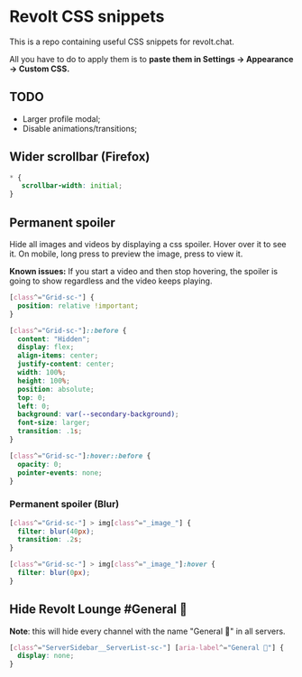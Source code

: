 # Revolt CSS snippets
This is a repo containing useful CSS snippets for revolt.chat.

All you have to do to apply them is to **paste them in Settings -> Appearance -> Custom CSS.**

## TODO
- Larger profile modal;
- Disable animations/transitions;

## Wider scrollbar (Firefox)
```css
* {
   scrollbar-width: initial;
}
```

## Permanent spoiler 
Hide all images and videos by displaying a css spoiler. Hover over it to see it.
On mobile, long press to preview the image, press to view it.

**Known issues:** If you start a video and then stop hovering, the spoiler is going to show regardless and the video keeps playing. 

```css
[class^="Grid-sc-"] {
  position: relative !important;
}

[class^="Grid-sc-"]::before {
  content: "Hidden";
  display: flex;
  align-items: center;
  justify-content: center;
  width: 100%;
  height: 100%;
  position: absolute;
  top: 0;
  left: 0;
  background: var(--secondary-background);
  font-size: larger;
  transition: .1s;
}

[class^="Grid-sc-"]:hover::before {
  opacity: 0;
  pointer-events: none;
}
```

### Permanent spoiler (Blur)

```css
[class^="Grid-sc-"] > img[class^="_image_"] {
  filter: blur(40px);
  transition: .2s;
}

[class^="Grid-sc-"] > img[class^="_image_"]:hover {
  filter: blur(0px);
}
```
## Hide Revolt Lounge #General 🤨
**Note**: this will hide every channel with the name "General 🤨" in all servers.
```css
[class^="ServerSidebar__ServerList-sc-"] [aria-label^="General 🤨"] {
  display: none;
}
```


